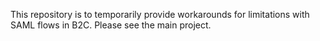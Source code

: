 This repository is to temporarily provide workarounds for limitations with SAML flows in B2C. Please see the main project.
